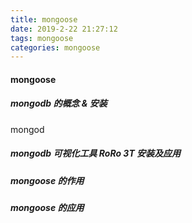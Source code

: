 ```yaml
---
title: mongoose
date: 2019-2-22 21:27:12
tags: mongoose
categories: mongoose
---
```

#### mongoose
##### mongodb 的概念 & 安装
mongod
##### mongodb 可视化工具 RoRo 3T 安装及应用
##### mongoose 的作用
##### mongoose 的应用
